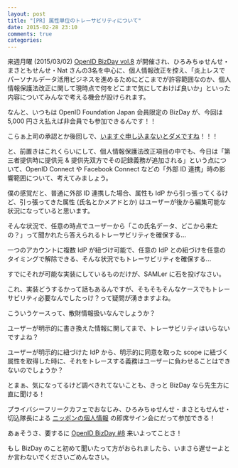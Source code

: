 ```yaml
---
layout: post
title: "[PR] 属性単位のトレーサビリティについて"
date: 2015-02-28 23:10
comments: true
categories: 
---
```


来週月曜 (2015/03/02) [OpenID BizDay vol.8](http://www.openid.or.jp/news/2015/02/OpenIDBizDay-8.html) が開催され、ひろみちゅせんせ・まさともせんせ・Nat さんの3名を中心に、個人情報改正を控え、「炎上レスでパーソナルデータ活用ビジネスを進めるためにどこまでが許容範囲なのか、個人情報保護法改正に関して現時点で何をどこまで気にしておけば良いか」といった内容についてみんなで考える機会が設けられます。

なんと、いつもは OpenID Foundation Japan 会員限定の BizDay が、今回は 5,000 円さえ払えば非会員でも参加できるんです！！

こらぁ上司の承認とか後回しで、[いますぐ申し込まないとダメですね](http://www.openid.or.jp/seminar/entry.html)！！！

と、前置きはこれくらいにして、個人情報保護法改正項目の中でも、今日は「第三者提供時に提供元 & 提供先双方でその記録義務が追加される」という点について、OpenID Connect や Facebook Connect などの「外部 ID 連携」時の影響範囲について、考えてみましょう。

僕の感覚だと、普通に外部 ID 連携した場合、属性も IdP から引っ張ってくるけど、引っ張ってきた属性 (氏名とかメアドとか) はユーザーが後から編集可能な状況になっていると思います。

そんな状況で、任意の時点でユーザーから「この氏名データ、どこから来たの？」って聞かれたら答えられるトレーサビリティを確保する...

一つのアカウントに複数 IdP が紐づけ可能で、任意の IdP との紐づけを任意のタイミングで解除できる、そんな状況でもトレーサビリティを確保する...

すでにそれが可能な実装にしているものだけが、SAMLer に石を投げなさい。

これ、実装どうするかって話もあるんですが、そもそもそんなケースでもトレーサビリティ必要なんでしたっけ？って疑問が湧きますよね。

<!-- more -->

こういうケースって、散財情報扱いなんでしょうか？

ユーザーが明示的に書き換えた情報に関してまで、トレーサビリティはいらないですよね？

ユーザーが明示的に紐づけた IdP から、明示的に同意を取った scope に紐づく属性を取得した時に、それをトレースする義務はユーザーに負わせることはできないのでしょうか？

とまぁ、気になってるけど調べきれてないことも、きっと BizDay なら先生方に直に聞ける！

プライバシーフリークカフェでおなじみ、ひろみちゅせんせ・まさともせんせ・切込隊長による [ニッポンの個人情報](http://www.shoeisha.co.jp/book/detail/9784798139760) の即席サイン会にだって参加できる！

あぁそうさ、要するに [OpenID BizDay #8](http://www.openid.or.jp/news/2015/02/OpenIDBizDay-8.html) 来いよってことさ！

もし BizDay のこと初めて聞いたって方がおられましたら、いまさら遅せーよとか言わないでくださいごめんなさい。